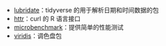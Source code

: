 - [lubridate](https://lubridate.tidyverse.org/index.html)：tidyverse 的用于解析日期和时间数据的包
- [httr](https://github.com/r-lib/httr)：curl 的 R 语言接口
- [microbenchmark](https://cran.r-project.org/web/packages/microbenchmark/index.html)：提供简单的性能测试
- [viridis](https://github.com/sjmgarnier/viridis)：调色盘包